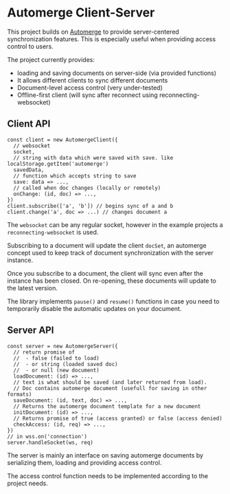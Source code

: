 # Automerge Client-Server 

This project builds on [Automerge](https://github.com/automerge/automerge) to provide server-centered synchronization features. This is especially useful when providing access control to users. 

The project currently provides: 

* loading and saving documents on server-side (via provided functions)
* It allows different clients to sync different documents
* Document-level access control (very under-tested)
* Offline-first client (will sync after reconnect using reconnecting-websocket)

## Client API 

``` 
const client = new AutomergeClient({
  // websocket
  socket,
  // string with data which were saved with save. like localStorage.getItem('automerge')
  savedData, 
  // function which accepts string to save
  save: data => ...,
  // called when doc changes (locally or remotely)
  onChange: (id, doc) => ...,
})
client.subscribe(['a', 'b']) // begins sync of a and b
client.change('a', doc => ...) // changes document a
```

The ```websocket``` can be any regular socket, however in the example projects a ```reconnecting-websocket``` is used. 

Subscribing to a document will update the client ```docSet```, an automerge concept used to keep track of document synchronization with the server instance. 

Once you subscribe to a document, the client will sync even after the instance has been closed. On re-opening, these documents will update to the latest version. 

The library implements ```pause()``` and ```resume()``` functions in case you need to temporarily disable the automatic updates on your document. 

## Server API

```
const server = new AutomergeServer({
  // return promise of 
  //  - false (failed to load) 
  //  - or string (loaded saved doc)
  //  - or null (new document)
  loadDocument: (id) => ..., 
  // text is what should be saved (and later returned from load).
  // Doc contains automerge document (usefull for saving in other formats)
  saveDocument: (id, text, doc) => ...,
  // Returns the automerge document template for a new document
  initDocument: (id) => ...,
  // Returns promise of true (access granted) or false (access denied)
  checkAccess: (id, req) => ..., 
})
// in wss.on('connection')
server.handleSocket(ws, req)
```

The server is mainly an interface on saving automerge documents by serializing them, loading and providing access control. 

The access control function needs to be implemented according to the project needs. 